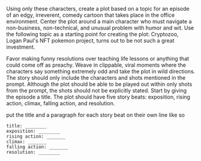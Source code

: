 Using only these characters, create a plot based on a topic for an episode of an edgy, irreverent, comedy cartoon that takes place in the office environment. Center the plot around a main character who must navigate a non-business, non-technical, and unusual problem with humor and wit.  Use the following topic as a starting point for creating the plot:
Cryptozoo, Logan Paul's NFT pokemon project, turns out to be not such a great investment.

Favor making funny resolutions over teaching life lessons or anything that could come off as preachy. Weave in clippable, viral moments where the characters say something extremely odd and take the plot in wild directions. The story should only include the characters and shots mentioned in the prompt. Although the plot should be able to be played out within only shots from the prompt, the shots should not be explicitly stated. Start by giving the episode a title. The plot should have five story beats: exposition, rising action, climax, falling action, and resolution.

put the title and a paragraph for each story beat on their own line like so
```
title: ________
exposition: ________
rising action: _______
climax: _______
falling action: _______
resolution: ________
```